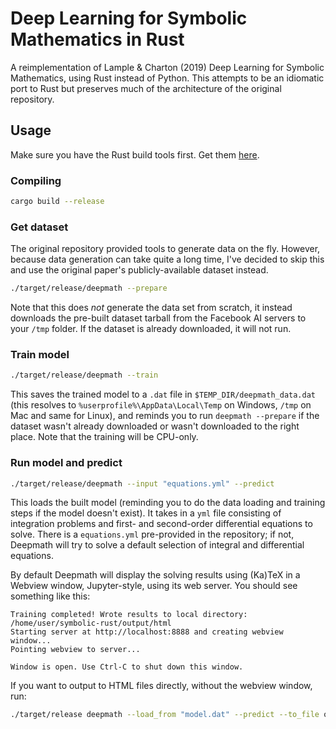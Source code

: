 # Deep Learning for Symbolic Mathematics in Rust

A reimplementation of Lample & Charton (2019) Deep Learning for Symbolic Mathematics, using Rust instead of Python. This attempts to be an idiomatic port to Rust but preserves much of the architecture of the original repository.

## Usage

Make sure you have the Rust build tools first. Get them [here](https://www.rust-lang.org/tools/install).

### Compiling

``` sh
cargo build --release
```

### Get dataset

The original repository provided tools to generate data on the fly. However, because data generation can take quite a long time, I've decided to skip this and use the original paper's publicly-available dataset instead.

``` sh
./target/release/deepmath --prepare
```

Note that this does _not_ generate the data set from scratch, it instead downloads the pre-built dataset tarball from the Facebook AI servers to your `/tmp` folder. If the dataset is already downloaded, it will not run.

### Train model

``` sh
./target/release/deepmath --train
```

This saves the trained model to a `.dat` file in `$TEMP_DIR/deepmath_data.dat` (this resolves to `%userprofile%\AppData\Local\Temp` on Windows, `/tmp` on Mac and same for Linux), and reminds you to run `deepmath --prepare` if the dataset wasn't already downloaded or wasn't downloaded to the right place. Note that the training will be CPU-only.

### Run model and predict

``` sh
./target/release/deepmath --input "equations.yml" --predict
```

This loads the built model (reminding you to do the data loading and training steps if the model doesn't exist). It takes in a `yml` file consisting of integration problems and first- and second-order differential equations to solve. There is a `equations.yml` pre-provided in the repository; if not, Deepmath will try to solve a default selection of integral and differential equations.

By default Deepmath will display the solving results using (Ka)TeX in a Webview window, Jupyter-style, using its web server. You should see something like this:

```
Training completed! Wrote results to local directory: /home/user/symbolic-rust/output/html
Starting server at http://localhost:8888 and creating webview window...
Pointing webview to server...

Window is open. Use Ctrl-C to shut down this window.
```

If you want to output to HTML files directly, without the webview window, run:

``` sh
./target/release deepmath --load_from "model.dat" --predict --to_file output.html
```

